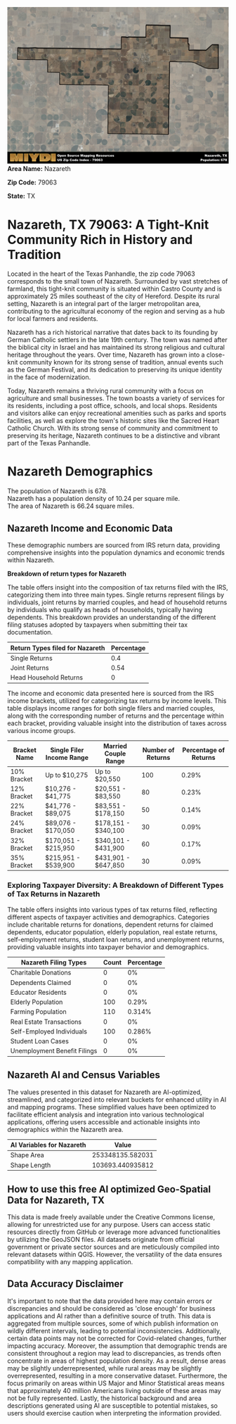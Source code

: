 ![Image Alt Text](../_images/79063.png)
**Area Name:** Nazareth

**Zip Code:** 79063

**State:** TX


# Nazareth, TX 79063: A Tight-Knit Community Rich in History and Tradition

Located in the heart of the Texas Panhandle, the zip code 79063 corresponds to the small town of Nazareth. Surrounded by vast stretches of farmland, this tight-knit community is situated within Castro County and is approximately 25 miles southeast of the city of Hereford. Despite its rural setting, Nazareth is an integral part of the larger metropolitan area, contributing to the agricultural economy of the region and serving as a hub for local farmers and residents.

Nazareth has a rich historical narrative that dates back to its founding by German Catholic settlers in the late 19th century. The town was named after the biblical city in Israel and has maintained its strong religious and cultural heritage throughout the years. Over time, Nazareth has grown into a close-knit community known for its strong sense of tradition, annual events such as the German Festival, and its dedication to preserving its unique identity in the face of modernization.

Today, Nazareth remains a thriving rural community with a focus on agriculture and small businesses. The town boasts a variety of services for its residents, including a post office, schools, and local shops. Residents and visitors alike can enjoy recreational amenities such as parks and sports facilities, as well as explore the town's historic sites like the Sacred Heart Catholic Church. With its strong sense of community and commitment to preserving its heritage, Nazareth continues to be a distinctive and vibrant part of the Texas Panhandle.

# Nazareth Demographics

The population of Nazareth is 678.  
Nazareth has a population density of 10.24 per square mile.  
The area of Nazareth is 66.24 square miles.  

## Nazareth Income and Economic Data

These demographic numbers are sourced from IRS return data, providing comprehensive insights into the population dynamics and economic trends within Nazareth.

**Breakdown of return types for Nazareth**

The table offers insight into the composition of tax returns filed with the IRS, categorizing them into three main types. Single returns represent filings by individuals, joint returns by married couples, and head of household returns by individuals who qualify as heads of households, typically having dependents. This breakdown provides an understanding of the different filing statuses adopted by taxpayers when submitting their tax documentation.

| Return Types filed for Nazareth                              | Percentage          |
|----------------------------------------------------------|---------------------|
| Single Returns                                            | 0.4 |
| Joint Returns                                             | 0.54 |
| Head Household Returns                                    | 0 |

The income and economic data presented here is sourced from the IRS income brackets, utilized for categorizing tax returns by income levels. This table displays income ranges for both single filers and married couples, along with the corresponding number of returns and the percentage within each bracket, providing valuable insight into the distribution of taxes across various income groups.

| Bracket Name       | Single Filer Income Range | Married Couple Range | Number of Returns | Percentage of Returns |
|--------------------|----------------------------|----------------------|-------------------|-----------------------|
| 10% Bracket        | Up to $10,275              | Up to $20,550        | 100 | 0.29% |
| 12% Bracket        | $10,276 - $41,775          | $20,551 - $83,550    | 80 | 0.23% |
| 22% Bracket        | $41,776 - $89,075          | $83,551 - $178,150   | 50 | 0.14% |
| 24% Bracket        | $89,076 - $170,050         | $178,151 - $340,100  | 30 | 0.09% |
| 32% Bracket        | $170,051 - $215,950        | $340,101 - $431,900  | 60 | 0.17% |
| 35% Bracket        | $215,951 - $539,900        | $431,901 - $647,850  | 30 | 0.09% |

### Exploring Taxpayer Diversity: A Breakdown of Different Types of Tax Returns in Nazareth

The table offers insights into various types of tax returns filed, reflecting different aspects of taxpayer activities and demographics. Categories include charitable returns for donations, dependent returns for claimed dependents, educator population, elderly population, real estate returns, self-employment returns, student loan returns, and unemployment returns, providing valuable insights into taxpayer behavior and demographics.

| Nazareth Filing Types                    | Count | Percentage |
|--------------------------------------|-------|------------|
| Charitable Donations                 | 0 | 0% |
| Dependents Claimed                   | 0 | 0% |
| Educator Residents                   | 0 | 0% |
| Elderly Population                   | 100 | 0.29% |
| Farming Population                   | 110 | 0.314% |
| Real Estate Transactions             | 0 | 0% |
| Self-Employed Individuals            | 100 | 0.286% |
| Student Loan Cases                   | 0 | 0% |
| Unemployment Benefit Filings         | 0 | 0% |

## Nazareth AI and Census Variables

The values presented in this dataset for Nazareth are AI-optimized, streamlined, and categorized into relevant buckets for enhanced utility in AI and mapping programs. These simplified values have been optimized to facilitate efficient analysis and integration into various technological applications, offering users accessible and actionable insights into demographics within the Nazareth area.

| AI Variables for Nazareth | Value |
|-------------|-------|
| Shape Area | 253348135.582031 |
| Shape Length | 103693.440935812 |

## How to use this free AI optimized Geo-Spatial Data for Nazareth, TX

This data is made freely available under the Creative Commons license, allowing for unrestricted use for any purpose. Users can access static resources directly from GitHub or leverage more advanced functionalities by utilizing the GeoJSON files. All datasets originate from official government or private sector sources and are meticulously compiled into relevant datasets within QGIS. However, the versatility of the data ensures compatibility with any mapping application.

## Data Accuracy Disclaimer
It's important to note that the data provided here may contain errors or discrepancies and should be considered as 'close enough' for business applications and AI rather than a definitive source of truth. This data is aggregated from multiple sources, some of which publish information on wildly different intervals, leading to potential inconsistencies. Additionally, certain data points may not be corrected for Covid-related changes, further impacting accuracy. Moreover, the assumption that demographic trends are consistent throughout a region may lead to discrepancies, as trends often concentrate in areas of highest population density. As a result, dense areas may be slightly underrepresented, while rural areas may be slightly overrepresented, resulting in a more conservative dataset. Furthermore, the focus primarily on areas within US Major and Minor Statistical areas means that approximately 40 million Americans living outside of these areas may not be fully represented. Lastly, the historical background and area descriptions generated using AI are susceptible to potential mistakes, so users should exercise caution when interpreting the information provided.
